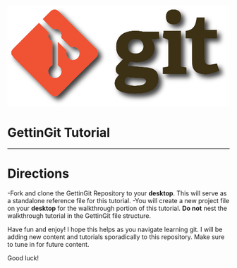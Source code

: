 ![Example](assets/gitLogoDsV1.png)

# GettinGit Tutorial

---

# Directions

-Fork and clone the GettinGit Repository to your **desktop**.  This will serve as a standalone reference file for this tutorial.
-You will create a new project file on your **desktop** for the walkthrough portion of this tutorial.  **Do not** nest the walkthrough tutorial in the GettinGit file structure.

Have fun and enjoy!  I hope this helps as you navigate learning git.  I will be adding new content and tutorials sporadically to this repository.  Make sure to tune in for future content.

Good luck!
